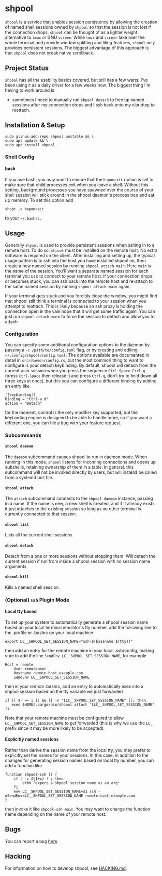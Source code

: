 # shpool

`shpool` is a service that enables session persistence by allowing the
creation of named shell sessions owned by `shpool` so that the session
is not lost if the connection drops. `shpool` can be thought of as a lighter
weight alternative to `tmux` or GNU `screen`. While `tmux` and `screen` take over
the whole terminal and provide window splitting and tiling features, `shpool`
only provides persistent sessions. The biggest advantage of this approach is
that `shpool` does not break native scrollback.

## Project Status

`shpool` has all the usability basics covered, but still has a few
warts. I've been using it as a daily driver for a few weeks now.
The biggest thing I'm having to work around is:
- sometimes I need to manually run `shpool detach` to free up
  named sessions after my connection drops and I ssh back onto
  my cloudtop to reattach.

## Installation & Setup

```
sudo glinux-add-repo shpool unstable && \
sudo apt update && \
sudo apt install shpool
```

### Shell Config

#### bash

If you use bash, you may want to ensure that the `huponexit` option
is set to make sure that child processes exit when you leave a
shell. Without this setting, background processes you have
spawned over the course of your shell session will stick around
in the shpool daemon's process tree and eat up memory. To set
this option add

```
shopt -s huponexit
```

to your `~/.bashrc`.

## Usage

Generally `shpool` is used to provide persistent sessions when
sshing in to a remote host. To do so, `shpool` must be installed
on the remote host. No extra software is required on the client.
After installing and setting up, the typical usage pattern
is to ssh into the host you have installed shpool on, then create
a new named session by running `shpool attach main`. Here `main`
is the name of the session. You'll want a separate named session
for each terminal you use to connect to your remote host. If your
connection drops or becomes stuck, you can ssh back into the remote
host and re-attach to the same named session by running `shpool attach main`
again.

If your terminal gets stuck and you forcibly close the window, you
might find that shpool still think a terminal is connected to
your session when you attempt to reattach. This is likely because
an ssh proxy is holding the connection open in the vain hope that
it will get some traffic again. You can just run `shpool detach main`
to force the session to detach and allow you to attach.

### Configuration

You can specify some additional configuration options to the daemon
by passing a `-c /path/to/config.toml` flag, or by creating and
editing `~/.config/shpool/config.toml`. The options available
are documented in detail in `src/daemon/config.rs`, but the most
common thing to want to configure is your detach keybinding.
By default, shpool will detach from the current user session when you
press the sequence `Ctrl-Space Ctrl-q` (press `Ctrl-Space` then release
it and press `Ctrl-q`, don't try to hold down all three keys at once),
but this you can configure a different binding by adding an entry
like.

```
[[keybinding]]
binding = "Ctrl-a d"
action = "Detach"
```

for the moment, control is the only modifier key supported, but the keybinding
engine is designed to be able to handle more, so if you want a different one,
you can file a bug with your feature request.

### Subcommands

#### `shpool daemon`

The `daemon` subcommand causes shpool to run in daemon mode. When running in
this mode, `shpool` listens for incoming connections and opens up subshells,
retaining ownership of them in a table. In general, this subcommand will not
be invoked directly by users, but will instead be called from a systemd unit
file.

#### `shpool attach`

The `attach` subcommand connects to the `shpool daemon` instance, passing in a
name. If the name is new, a new shell is created, and if it already exists it
just attaches to the existing session so long as no other terminal is currently
connected to that session.

#### `shpool list`

Lists all the current shell sessions.

#### `shpool detach`

Detach from a one or more sessions without stopping them.
Will detach the current session if run from inside a shpool
session with no session name arguments.

#### `shpool kill`

Kills a named shell session.

### (Optional) `ssh` Plugin Mode

#### Local tty based

To set up your system to automatically generate a shpool session name
based on your local terminal emulator's tty number, add the following
line to the .profile or .bashrc on your local machine

```
export LC__SHPOOL_SET_SESSION_NAME="ssh-$(basename $(tty))"
```

then add an entry for the remote machine in your local .ssh/config,
making sure to add the line `SendEnv LC__SHPOOL_SET_SESSION_NAME`, for example

```
Host = remote
    User remoteuser
    Hostname remote.host.example.com
    SendEnv LC__SHPOOL_SET_SESSION_NAME
```

then in your *remote* .bashrc, add an entry to automatically exec into
a shpool session based on the tty variable we just forwarded

```
if [[ $- =~ i ]] && [[ -n "$LC__SHPOOL_SET_SESSION_NAME" ]]; then
   exec $HOME/.cargo/bin/shpool attach "$LC__SHPOOL_SET_SESSION_NAME"
fi
```

Note that your remote machine must be configured to allow
`LC__SHPOOL_SET_SESSION_NAME` to get forwarded (this is why we use
the `LC_` prefix since it may be more likely to be accepted).

#### Explicitly named sessions

Rather than derive the session name from the local tty, you may prefer
to explicitly set the names for your sessions. In this case, in addition to
the changes for generating session names based on local tty number, you
can add a function like

```
function shpool-ssh () {
    if [ -z ${1+x} ] ; then
        echo "expect a shpool session name as an arg"
    fi
    env LC__SHPOOL_SET_SESSION_NAME=$1 ssh -oSendEnv=LC__SHPOOL_SET_SESSION_NAME remote.host.example.com
}
```

then invoke it like `shpool-ssh main`. You may want to change the function
name depending on the name of your remote host.

## Bugs

You can report a bug
[here](https://b.corp.google.com/issues/new?component=1320938&template=0).

## Hacking

For information on how to develop shpool, see [HACKING.md](./HACKING.md).
